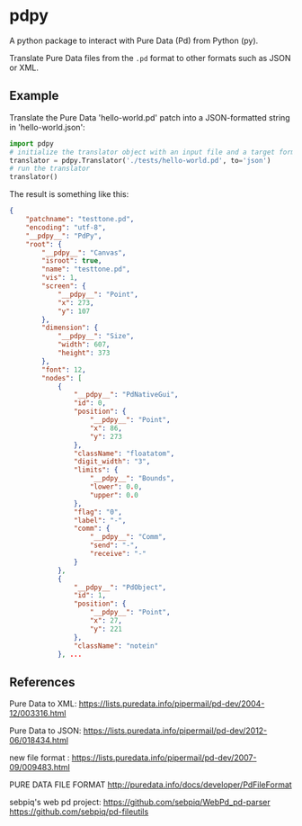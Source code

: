 # pdpy

A python package to interact with Pure Data (Pd) from Python (py).

Translate Pure Data files from the `.pd` format to other formats such as JSON or XML.

## Example

Translate the Pure Data 'hello-world.pd' patch into a JSON-formatted string in 'hello-world.json':

``` python
import pdpy
# initialize the translator object with an input file and a target format
translator = pdpy.Translator('./tests/hello-world.pd', to='json')
# run the translator
translator()
```

The result is something like this:

``` json
{
    "patchname": "testtone.pd",
    "encoding": "utf-8",
    "__pdpy__": "PdPy",
    "root": {
        "__pdpy__": "Canvas",
        "isroot": true,
        "name": "testtone.pd",
        "vis": 1,
        "screen": {
            "__pdpy__": "Point",
            "x": 273,
            "y": 107
        },
        "dimension": {
            "__pdpy__": "Size",
            "width": 607,
            "height": 373
        },
        "font": 12,
        "nodes": [
            {
                "__pdpy__": "PdNativeGui",
                "id": 0,
                "position": {
                    "__pdpy__": "Point",
                    "x": 86,
                    "y": 273
                },
                "className": "floatatom",
                "digit_width": "3",
                "limits": {
                    "__pdpy__": "Bounds",
                    "lower": 0.0,
                    "upper": 0.0
                },
                "flag": "0",
                "label": "-",
                "comm": {
                    "__pdpy__": "Comm",
                    "send": "-",
                    "receive": "-"
                }
            },
            {
                "__pdpy__": "PdObject",
                "id": 1,
                "position": {
                    "__pdpy__": "Point",
                    "x": 27,
                    "y": 221
                },
                "className": "notein"
            }, ...
```

## References

Pure Data to XML:
<https://lists.puredata.info/pipermail/pd-dev/2004-12/003316.html>

Pure Data to JSON:
<https://lists.puredata.info/pipermail/pd-dev/2012-06/018434.html>

new file format :
<https://lists.puredata.info/pipermail/pd-dev/2007-09/009483.html>

PURE DATA FILE FORMAT
<http://puredata.info/docs/developer/PdFileFormat>

sebpiq's web pd project:
<https://github.com/sebpiq/WebPd_pd-parser>
<https://github.com/sebpiq/pd-fileutils>
